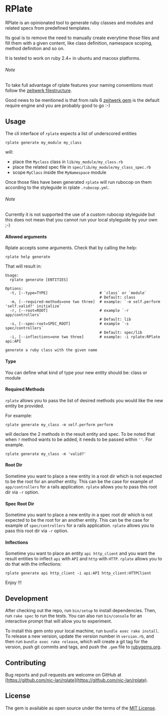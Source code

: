 # RPlate

RPlate is an opinionated tool to generate ruby classes and modules and related specs from predefined templates.

Its goal is to remove the need to manually create everytime those files and fill them with a given content, like class definition, namespace scoping, method definition and so on.

It is tested to work on ruby 2.4+ in ubuntu and macosx platforms.

###### Note

To take full advantage of rplate features your naming conventions must follow the [zeitwerk filestructure](https://github.com/fxn/zeitwerk#file-structure).

Good news to be mentioned is that from rails 6 [zeitwerk gem](https://github.com/fxn/zeitwerk) is the default require engine and you are probably good to go :-)

## Usage

The cli interface of `rplate` expects a list of underscored entities

```console
rplate generate my_module my_class
```

will:
- place the `Myclass` class in `lib/my_module/my_class.rb`
- place the related spec file in `spec/lib/my_module/my_class_spec.rb`
- scope `MyClass` inside the `MyNamespace` module

Once those files have been generated `rplate` will run rubocop on them according to the styleguide in rplate `.rubocop.yml`.

###### Note
Currently it is not supported the use of a custom rubocop styleguide but this does not mean that you cannot run your local styleguide by your own ;-)

#### Allowed arguments

Rplate accepts some arguments. Check that by calling the help:

```console
rplate help generate
```

That will result in:

```console
Usage:
  rplate generate [ENTITIES]

Options:
  -t, [--type=TYPE]                       # `class` or `module`
                                          # Default: class
  -m, [--required-methods=one two three]  # example: `-m self.perform 'self.valid?' initialize`
  -r, [--root=ROOT]                       # example `-r app/controllers`
                                          # Default: lib
  -s, [--spec-root=SPEC_ROOT]             # example `-s spec/controllers`
                                          # Default: spec/lib
  -i, [--inflections=one two three]       # example: -i rplate:RPlate api:API

generate a ruby class with the given name
```

#### Type

You can define what kind of type your new entity should be: class or module

#### Required Methods

`rplate` allows you to pass the list of desired methods you would like the new entity be provided.

For example:

```console
rplate generate my_class -m self.perform perform
```

will declare the 2 methods in the result entity and spec.
To be noted that when `?` method wants to be added, it needs to be passed within `''`.
For example.

```console
rplate generate my_class -m 'valid?'
```

#### Root Dir

Sometime you want to place a new entity in a root dir which is not expected to be the root for an another entity.
This can be the case for example of `app/controllers` for a rails application.
`rplate` allows you to pass this root dir via `-r` option.

#### Spec Root Dir

Sometime you want to place a new entity in a spec root dir which is not expected to be the root for an another entity.
This can be the case for example of `spec/controllers` for a rails application.
`rplate` allows you to pass this root dir via `-r` option.

#### Inflections

Sometime you want to place an entity `api http_client` and you want the result entities to inflect `api` with `API` and `http` with `HTTP`.
`rplate` allows you to do that with the inflections:

```console
rplate generate api http_client -i api:API http_client:HTTPClient
```

Enjoy !!!

## Development

After checking out the repo, run `bin/setup` to install dependencies. Then, run `rake spec` to run the tests. You can also run `bin/console` for an interactive prompt that will allow you to experiment.

To install this gem onto your local machine, run `bundle exec rake install`. To release a new version, update the version number in `version.rb`, and then run `bundle exec rake release`, which will create a git tag for the version, push git commits and tags, and push the `.gem` file to [rubygems.org](https://rubygems.org).

## Contributing

Bug reports and pull requests are welcome on GitHub at [https://github.com/nic-lan/rplate](https://github.com/nic-lan/rplate).


## License

The gem is available as open source under the terms of the [MIT License](https://opensource.org/licenses/MIT).
